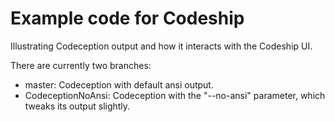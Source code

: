 # Example code for Codeship

Illustrating Codeception output and how it interacts with the Codeship UI.

There are currently two branches:

* master: Codeception with default ansi output.
* CodeceptionNoAnsi: Codeception with the "--no-ansi" parameter, which tweaks its output slightly.
